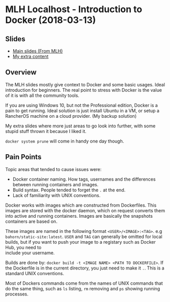 # MLH Localhost - Introduction to Docker (2018-03-13)

## Slides

* <a href="https://docs.google.com/presentation/d/1Dck8hbcFyFOPaBuKkK0bhRjlcOMdvZp9LGT3Yd1pr48/edit?usp=sharing">Main slides (From MLH)</a>
* <a href="https://docs.google.com/presentation/d/114e221XtaWTJBm7ccR2kuiwi_448aX85m6ugrtsHOwU/edit?usp=sharing">My extra content</a>

## Overview

The MLH slides mostly give context to Docker and some basic usages. Ideal introduction for beginners. The real point to stress
with Docker is the value of it is with all the community tools.

If you are using Windows 10, but not the Professional edition, Docker is a pain to get running. Ideal solution is just install
Ubuntu in a VM, or setup a RancherOS machine on a cloud provider. (My backup solution)

My extra slides where more just areas to go look into further, with some stupid stuff thrown it because I liked it.

`docker system prune` will come in handy one day though.

## Pain Points

Topic areas that tended to cause issues were:
* Docker container naming. How tags, usernames and the differences between running containers and images.
* Build syntax. People tended to forget the `.` at the end.
* Lack of familiarity with UNIX conventions.

Docker works with images which are constructed from Dockerfiles. This images are stored with the docker daemon, which
on request converts them into active and running containers. Images are basically the snapshots containers are based on.

These images are named in the following format `<USER>/<IMAGE>:<TAG>`. e.g `bahorn/static-site:latest`. `USER` and `TAG` can
generally be omitted for local builds, but if you want to push your image to a registary such as Docker Hub, you need to  
include your username.

Builds are done by: `docker build -t <IMAGE NAME> <PATH TO DOCKERFILE>`. If the Dockerfile is in the current directory, you 
just need to make it `.`. This is a standard UNIX conventions.

Most of Dockers commands come from the names of UNIX commands that do the same thing, such as `ls` listing, `rm` removing and 
`ps` showing running processes.
